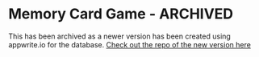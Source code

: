 # Memory Card Game - ARCHIVED
This has been archived as a newer version has been created using appwrite.io for the database.
[Check out the repo of the new version here](https://github.com/alleycaaat/memory-card-game-aw)
